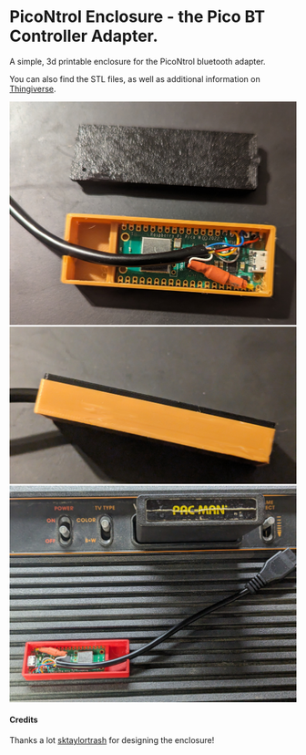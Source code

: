 
# PicoNtrol Enclosure - the Pico BT Controller Adapter.
A simple, 3d printable enclosure for the PicoNtrol bluetooth adapter.

You can also find the STL files, as well as additional information on [Thingiverse](https://www.thingiverse.com/thing:6567698).

![open](../Images/Parts.jpg)
![side](../Images/Side.jpg)
![inside](../Images/Inside.jpg)


#### Credits
Thanks a lot [sktaylortrash](https://github.com/sktaylortrash) for designing the enclosure!
